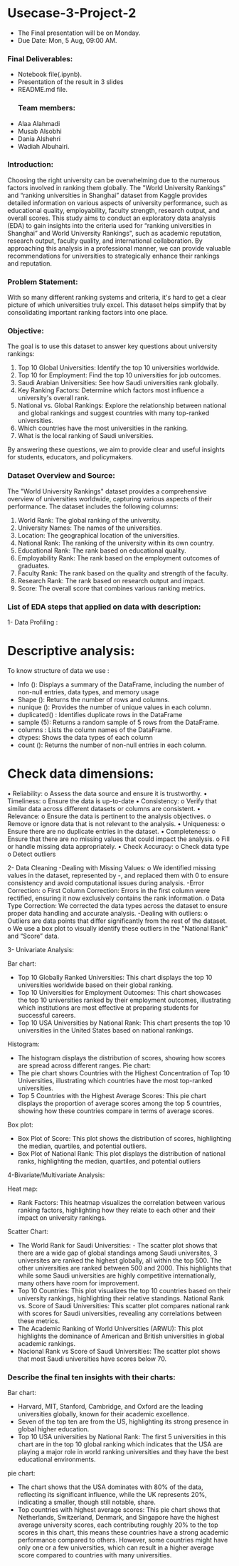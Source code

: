 # Usecase-3-Project-2

- The Final presentation will be on Monday.
- Due Date: Mon, 5 Aug, 09:00 AM.
### Final Deliverables:
- Notebook file(.ipynb).
- Presentation of the result in 3 slides
- README.md file.
  ### Team members:
- Alaa Alahmadi
- Musab Alsobhi
- Dania Alshehri
- Wadiah Albuhairi.

  
### Introduction:
Choosing the right university can be overwhelming due to the numerous factors involved in ranking them globally. The "World University Rankings" and “ranking universities in Shanghai” dataset from Kaggle provides detailed information on various aspects of university performance, such as educational quality, employability, faculty strength, research output, and overall scores.
 This study aims to conduct an exploratory data analysis (EDA) to gain insights into the criteria used for “ranking universities in Shanghai” and World University Rankings", such as academic reputation, research output, faculty quality, and international collaboration. By approaching this analysis in a professional manner, we can provide valuable recommendations for universities to strategically enhance their rankings and reputation.

### Problem Statement:
With so many different ranking systems and criteria, it's hard to get a clear picture of which universities truly excel. This dataset helps simplify that by consolidating important ranking factors into one place.

### Objective:
The goal is to use this dataset to answer key questions about university rankings:

1.	Top 10 Global Universities: Identify the top 10 universities worldwide.
2.	Top 10 for Employment: Find the top 10 universities for job outcomes.
3.	Saudi Arabian Universities: See how Saudi universities rank globally.
4.	Key Ranking Factors: Determine which factors most influence a university's overall rank.
5.	National vs. Global Rankings: Explore the relationship between national and global rankings and suggest countries with many top-ranked universities.
6.  Which countries have the most universities in the ranking.
7.  What is the local ranking of Saudi universities.

By answering these questions, we aim to provide clear and useful insights for students, educators, and policymakers.

### Dataset Overview and Source:

The "World University Rankings" dataset provides a comprehensive overview of universities worldwide, capturing various aspects of their performance. The dataset includes the following columns:

1.	World Rank: The global ranking of the university.
2.	University Names: The names of the universities.
3.	Location: The geographical location of the universities.
4.	National Rank: The ranking of the university within its own country.
5.	Educational Rank: The rank based on educational quality.
6.	Employability Rank: The rank based on the employment outcomes of graduates.
7.	Faculty Rank: The rank based on the quality and strength of the faculty.
8.	Research Rank: The rank based on research output and impact.
9.	Score: The overall score that combines various ranking metrics.

### List of EDA steps that applied on data with description:
1-	Data Profiling :
# Descriptive analysis:
 To know structure of data we use :
-	Info (): 
Displays a  summary of the DataFrame, including the number of non-null entries, data types, and memory usage
-	Shape ():
Returns the number of rows and columns.
-	nunique ():
 Provides the number of unique values in each column.
-	duplicated() :
 Identifies duplicate rows in the DataFrame
-	sample (5):
 Returns a random sample of 5 rows from the DataFrame.
-	columns : 
Lists the column names of the DataFrame.
-	dtypes: 
Shows the data types of each column
-	count ():
Returns the number of non-null entries in each column.


# Check data dimensions:

•	Reliability: 
  o	Assess the data source and ensure it is trustworthy.
•	Timeliness: 
  o	Ensure the data is up-to-date
•	 Consistency: 
  o	Verify that similar data across different datasets or columns are consistent.
•	Relevance:
  o	Ensure the data is pertinent to the analysis objectives.
  o	Remove or ignore data that is not relevant to the analysis.
•	Uniqueness:
  o Ensure there are no duplicate entries in the dataset.
•	Completeness:
  o	Ensure that there are no missing values that could impact the analysis.
  o	Fill or handle missing data appropriately.
•	Check Accuracy:
  o	Check data type 
  o	Detect outliers
	
2- Data Cleaning 
-Dealing with Missing Values:
  o We identified missing values in the dataset, represented by -, and replaced them with 0 to ensure consistency and avoid computational issues during analysis.
-Error Correction:
 o First Column Correction: Errors in the first column were rectified, ensuring it now exclusively contains the rank information.
 o Data Type Correction: We corrected the data types across the dataset to ensure proper data handling and accurate analysis.
-Dealing with outliers:
 o Outliers are data points that differ significantly from the rest of the dataset.
 o We use a box plot to visually identify these outliers in the "National Rank" and “Score” data.
 
3- Univariate Analysis:

Bar chart:
 - Top 10 Globally Ranked Universities: This chart displays the top 10 universities worldwide based on their global ranking. 
 - Top 10 Universities for Employment Outcomes: This chart showcases the top 10 universities ranked by their employment outcomes, illustrating which institutions are most effective at preparing students for successful careers.
 - Top 10 USA Universities by National Rank: This chart presents the top 10 universities in the United States based on national rankings.

Histogram:
 - The histogram displays the distribution of scores, showing how scores are spread across different ranges.
Pie chart:
 - The pie chart shows Countries with the Highest Concentration of Top 10 Universities, illustrating which countries have the most top-ranked universities.
 - Top 5 Countries with the Highest Average Scores: This pie chart displays the proportion of average scores among the top 5 countries, showing how these countries compare in terms of average scores.
 
Box plot:
 - Box Plot of Score: This plot shows the distribution of scores, highlighting the median, quartiles, and potential outliers.
 - Box Plot of National Rank: This plot displays the distribution of national ranks, highlighting the median, quartiles, and potential outliers

4-Bivariate/Multivariate Analysis:

Heat map:
 - Rank Factors: This heatmap visualizes the correlation between various ranking factors, highlighting how they relate to each other and their impact on university rankings.

Scatter Chart:
 - The World Rank for Saudi Universities: -  The scatter plot shows that there are a wide gap of global standings among Saudi universites, 3 universites are ranked the highest globally, all within the top 500. The other universities are ranked between 500 and 2000. This highlights that while some Saudi universities are highly competitive internationally, many others have room for improvement.
 - Top 10 Countries: This plot visualizes the top 10 countries based on their university rankings, highlighting their relative standings.
National Rank vs. Score of Saudi Universities: This scatter plot compares national rank with scores for Saudi universities, revealing any correlations between these metrics.
 - The Academic Ranking of World Universities (ARWU): This plot highlights the dominance of American and British universities in global academic rankings.
 - Nacional Rank vs Score of Saudi Universities: The scatter plot shows that most Saudi universities have scores below 70.
 

 ### Describe the final ten insights with their charts:
 Bar chart:
  - Harvard, MIT, Stanford, Cambridge, and Oxford are the leading universities globally, known for their academic excellence.
  - Seven of the top ten are from the US, highlighting its strong presence in global higher education. 
  - Top 10 USA universities by National Rank: The first 5 universities in this chart are in the top 10 global ranking which indicates that the USA are playing a major role in world ranking universities and they have the best educational environments.

pie chart:
 - The chart shows that the USA dominates with 80% of the data, reflecting its significant influence, while the UK represents 20%, indicating a smaller, though still notable, share.
 - Top countries with highest average scores:  This pie chart shows that Netherlands, Switzerland, Denmark, and Singapore have the highest average university scores, each contributing roughly 20% to the top scores in this chart, this means these countries have a strong academic performance compared to others. However, some countries might have only one or a few universities, which can result in a higher average score compared to countries with many universities.



